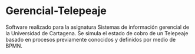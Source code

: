 # Gerencial-Telepeaje

Software realizado para la asignatura Sistemas de información gerencial de la Universidad de Cartagena.
Se simula el estado de cobro de un Telepeaje basado en procesos previamente conocidos y definidos por medio de BPMN.
